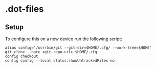 # .dot-files

## Setup

To configure this on a new device run the following script:
```
alias config='/usr/bin/git --git-dir=$HOME/.cfg/ --work-tree=$HOME'
git clone --bare <git-repo-url> $HOME/.cfg
config checkout
config config --local status.showUntrackedFiles no
```
